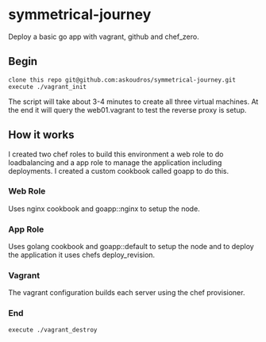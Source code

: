 # symmetrical-journey
Deploy a basic go app with vagrant, github and chef_zero.

## Begin
    clone this repo git@github.com:askoudros/symmetrical-journey.git
    execute ./vagrant_init

The script will take about 3-4 minutes to create all three virtual machines. At the end it will query the web01.vagrant to test the reverse proxy is setup.

## How it works
I created two chef roles to build this environment a web role to do loadbalancing and a app role to manage the application including deployments. I created a custom cookbook called goapp to do this.

### Web Role
Uses nginx cookbook and goapp::nginx to setup the node.

### App Role
Uses golang cookbook and goapp::default to setup the node and to deploy the application it uses chefs deploy_revision.

### Vagrant
The vagrant configuration builds each server using the chef provisioner.

### End 
    execute ./vagrant_destroy

